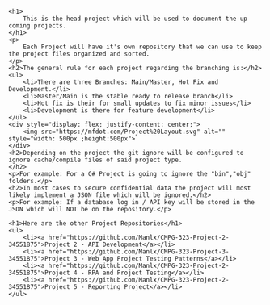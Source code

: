     <h1>
        This is the head project which will be used to document the up coming projects.
    </h1>
    <p>
        Each Project will have it's own repository that we can use to keep the project files organized and sorted.
    </p>
    <h2>The general rule for each project regarding the branching is:</h2>
    <ul>
        <li>There are three Branches: Main/Master, Hot Fix and Development.</li>
        <li>Master/Main is the stable ready to release branch</li>
        <li>Hot fix is their for small updates to fix minor issues</li>
        <li>Development is there for feature development</li>
    </ul>
    <div style="display: flex; justify-content: center;">
        <img src="https://mfdot.com/Project%20Layout.svg" alt="" style="width: 500px ;height:500px">
    </div>
    <h2>Depending on the project the git ignore will be configured to ignore cache/compile files of said project type.
    </h2>
    <p>For example: For a C# Project is going to ignore the "bin","obj" folders.</p>
    <h2>In most cases to secure confidential data the project will most likely implement a JSON file which will be ignored.</h2>
    <p>For example: If a database log in / API key will be stored in the JSON which will NOT be on the repository.</p>

    <h1>Here are the other Project Repositories</h1>
    <ul>
        <li><a href="https://github.com/Manlx/CMPG-323-Project-2-34551875">Project 2 - API Development</a></li>
        <li><a href="https://github.com/Manlx/CMPG-323-Project-3-34551875">Project 3 - Web App Project Testing Patterns</a></li>
        <li><a href="https://github.com/Manlx/CMPG-323-Project-2-34551875">Project 4 - RPA and Project Testing</a></li>
        <li><a href="https://github.com/Manlx/CMPG-323-Project-2-34551875">Project 5 - Reporting Project</a></li>
    </ul>

